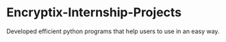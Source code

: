# Encryptix-Internship-Projects
Developed efficient python programs that help users to use in an easy way.
